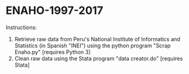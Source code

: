 # ENAHO-1997-2017

Instructions:
1. Retrieve raw data from Peru's National Institute of Informatics and Statistics (in Spanish "INEI") using the python program "Scrap Enaho.py" [requires Python 3]
2. Clean raw data using the Stata program "data creator.do" [requires Stata]
